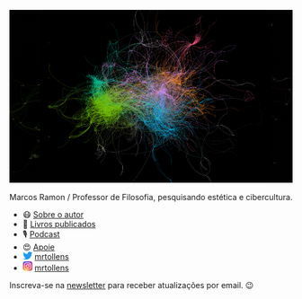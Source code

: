 ![](/assets/images/gephi2.png)

Marcos Ramon / Professor de Filosofia, pesquisando estética e cibercultura.

- 😷 [Sobre o autor](https://marcosramon.net/sobre/)
- 📘 [Livros publicados](https://marcosramon.net/livros/) 
- 🎙️ [Podcast](https://open.spotify.com/show/1smphr2Sl3kHncMYB984rc?si=Ds7GV4oNQnGxsm-bxYvasA&nd=1)
- 😍 [Apoie](https://marcosramon.net/apoie/)
- <img src="/assets/font-awesome/Logo_of_Twitter%2C_Inc..svg.png" width="17"> [mrtollens](https://twitter.com/mrtollens)
- <img src="/assets/font-awesome/Instagram_logo_2016.svg" width="17"> [mrtollens](https://instagram.com/mrtollens)

Inscreva-se na [newsletter](https://marcosramon.substack.com/) para receber atualizações por email. 😉
